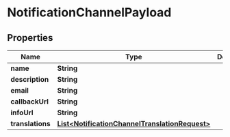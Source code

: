 

# NotificationChannelPayload


## Properties

| Name | Type | Description | Notes |
|------------ | ------------- | ------------- | -------------|
|**name** | **String** |  |  [optional] |
|**description** | **String** |  |  [optional] |
|**email** | **String** |  |  [optional] |
|**callbackUrl** | **String** |  |  [optional] |
|**infoUrl** | **String** |  |  [optional] |
|**translations** | [**List&lt;NotificationChannelTranslationRequest&gt;**](NotificationChannelTranslationRequest.md) |  |  [optional] |



